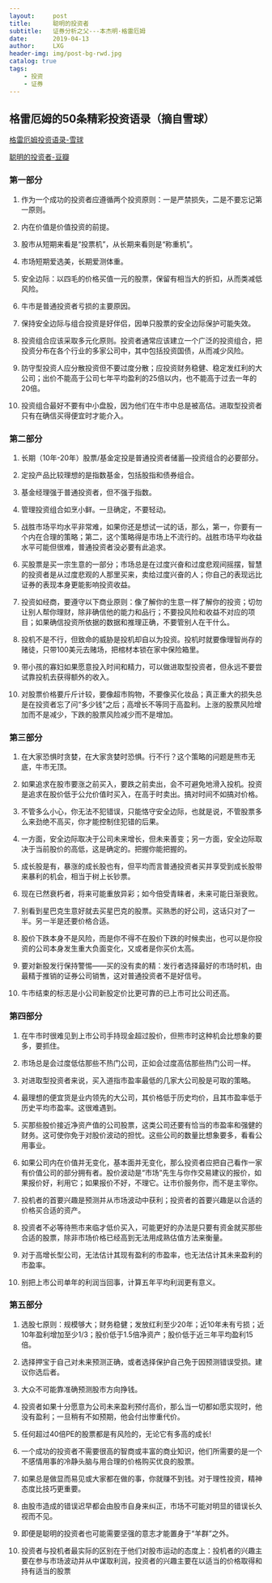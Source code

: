 ```yaml
---
layout:     post
title:      聪明的投资者
subtitle:   证券分析之父---本杰明·格雷厄姆
date:       2019-04-13
author:     LXG
header-img: img/post-bg-rwd.jpg
catalog: true
tags:
    - 投资
    - 证券
---
```


## 格雷厄姆的50条精彩投资语录（摘自雪球）

[格雷厄姆投资语录-雪球](https://xueqiu.com/1319955334/125058445)

[聪明的投资者-豆瓣](https://book.douban.com/subject/5243775/)

### 第一部分

1. 作为一个成功的投资者应遵循两个投资原则：一是严禁损失，二是不要忘记第一原则。

2. 内在价值是价值投资的前提。

3. 股市从短期来看是“投票机”，从长期来看则是“称重机”。

4. 市场短期爱选美，长期爱测体重。

5. 安全边际：以四毛的价格买值一元的股票，保留有相当大的折扣，从而类减低风险。

6. 牛市是普通投资者亏损的主要原因。

7. 保持安全边际与组合投资是好伴侣，因单只股票的安全边际保护可能失效。

8. 投资组合应该采取多元化原则。投资者通常应该建立一个广泛的投资组合，把投资分布在各个行业的多家公司中，其中包括投资国债，从而减少风险。

9. 防守型投资人应分散投资但不要过度分散；应投资财务稳健、稳定发红利的大公司；出价不能高于公司七年平均盈利的25倍以内，也不能高于过去一年的20倍。

10. 投资组合最好不要有中小盘股，因为他们在牛市中总是被高估。进取型投资者只有在确信买得便宜时才能介入。

### 第二部分

1. 长期（10年-20年）股票/基金定投是普通投资者储蓄—投资组合的必要部分。

2. 定投产品比较理想的是指数基金，包括股指和债券组合。

3. 基金经理强于普通投资者，但不强于指数。

4. 管理投资组合如烹小鲜。一旦确定，不要轻动。

5. 战胜市场平均水平非常难，如果你还是想试一试的话，那么，第一，你要有一个内在合理的策略；第二，这个策略得是市场上不流行的。战胜市场平均收益水平可能但很难，普通投资者没必要有此追求。

6. 买股票是买一宗生意的一部分；市场总是在过度兴奋和过度悲观间摇摆，智慧的投资者是从过度悲观的人那里买来，卖给过度兴奋的人；你自己的表现远比证券的表现本身更能影响投资收益。

7. 投资如经商，要遵守以下商业原则：像了解你的生意一样了解你的投资；切勿让别人帮你理财，除非确信他的能力和品行；不要投风险和收益不对应的项目；如果确信投资所依据的数据和推理正确，不要管别人在干什么。

8. 投机不是不行，但致命的威胁是投机却自以为投资。投机时就要像理智尚存的赌徒，只带100美元去赌场，把棺材本锁在家中保险箱里。

9. 带小孩的寡妇如果愿意投入时间和精力，可以做进取型投资者，但永远不要尝试靠投机去获得额外的收入。

10. 对股票价格要斤斤计较，要像超市购物，不要像买化妆品；真正重大的损失总是在投资者忘了问“多少钱”之后；高增长不等同于高盈利。上涨的股票风险增加而不是减少，下跌的股票风险减少而不是增加。

### 第三部分

1. 在大家恐惧时贪婪，在大家贪婪时恐惧。行不行？这个策略的问题是熊市无底，牛市无顶。

2. 如果追求在股市要涨之前买入，要跌之前卖出，会不可避免地滑入投机。投资是追求在股价低于公允价值时买入，在高于时卖出。搞对时间不如搞对价格。

3. 不管多么小心，你无法不犯错误，只能恪守安全边际，也就是说，不管股票多么来劲绝不高买，你才能控制住犯错的后果。

4. 一方面，安全边际取决于公司未来增长，但未来善变；另一方面，安全边际取决于当前股价的高低，这是确定的。把握你能把握的。

5. 成长股是有，暴涨的成长股也有，但平均而言普通投资者买并享受到成长股带来暴利的机会，相当于树上长钞票。

6. 现在已然衰朽者，将来可能重放异彩；如今倍受青睐者，未来可能日渐衰败。

7. 别看到星巴克生意好就去买星巴克的股票。买熟悉的好公司，这话只对了一半。另一半是还要价格合适。

8. 股价下跌本身不是风险，而是你不得不在股价下跌的时候卖出，也可以是你投资的公司本身发生重大负面变化，又或者是你买价太高。

9. 要对新股发行保持警惕——买的没有卖的精：发行者选择最好的市场时机，由最精于推销的证券公司销售，这对普通投资者不是好信号。

10. 牛市结束的标志是小公司新股定价比更可靠的已上市可比公司还高。


### 第四部分

1. 在牛市时很难见到上市公司手持现金超过股价，但熊市时这种机会比想象的要多，要抓住。

2. 市场总是会过度低估那些不热门公司，正如会过度高估那些热门公司一样。

3. 对进取型投资者来说，买入道指市盈率最低的几家大公司股是可取的策略。

4. 最理想的便宜货是业内领先的大公司，其价格低于历史均价，且其市盈率低于历史平均市盈率。这很难遇到。

5. 买那些股价接近净资产值的公司股票，这类公司还要有恰当的市盈率和强健的财务。这可使你免于对股价波动的担忧。这些公司的数量比想象要多，看看公用事业。

6. 如果公司内在价值并无变化，基本面并无变化，那么投资者应把自己看作一家有价值公司的部分拥有者。股价波动是“市场”先生与你作交易建议的报价，如果报价好，利用它；如果报价不好，不理它。让市价服务你，而不是主宰你。

7. 投机者的首要兴趣是预测并从市场波动中获利；投资者的首要兴趣是以合适的价格买合适的资产。

8. 投资者不必等待熊市来临才低价买入，可能更好的办法是只要有资金就买那些合适的股票，除非市场价格已经高到无法用成熟估值方法来衡量。

9. 对于高增长型公司，无法估计其现有盈利的市盈率，也无法估计其未来盈利的市盈率。

10. 别把上市公司单年的利润当回事，计算五年平均利润更有意义。

### 第五部分

1. 选股七原则：规模够大；财务稳健；发放红利至少20年；近10年未有亏损；近10年盈利增加至少1/3；股价低于1.5倍净资产；股价低于近三年平均盈利15倍。

2. 选择押宝于自己对未来预测正确，或者选择保护自己免于因预测错误受损。建议你选后者。

3. 大众不可能靠准确预测股市方向挣钱。

4. 投资者如果十分愿意为公司未来盈利预付高价，那么当一切都如愿实现时，他没有盈利；一旦稍有不如预期，他会付出惨重代价。

5. 任何超过40倍PE的股票都是有风险的，无论它有多高的成长!

6. 一个成功的投资者不需要很高的智商或丰富的商业知识，他们所需要的是一个不感情用事的冷静头脑与用合理的价格购买优良的股票。

7. 如果总是做显而易见或大家都在做的事，你就赚不到钱。对于理性投资，精神态度比技巧更重要。

8. 由股市造成的错误迟早都会由股市自身来纠正，市场不可能对明显的错误长久视而不见。

9. 即便是聪明的投资者也可能需要坚强的意志才能置身于“羊群”之外。

10. 投资者与投机者最实际的区别在于他们对股市运动的态度上：投机者的兴趣主要在参与市场波动并从中谋取利润，投资者的兴趣主要在以适当的价格取得和持有适当的股票

